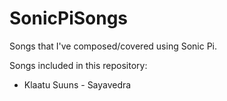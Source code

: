 # SonicPiSongs
Songs that I've composed/covered using Sonic Pi.

Songs included in this repository:

- Klaatu Suuns - Sayavedra
